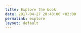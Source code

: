 ```yaml
---
title: Explore the book
date: 2017-04-27 20:40:00 +03:00
permalink: explore
layout: default
---
```


